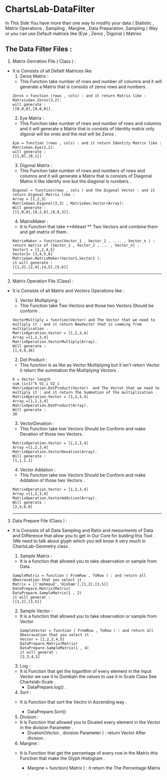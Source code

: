 # ChartsLab-DataFilter
In This Side You have more than one way to modify your data ( Statistic , Matrix Operations , Sampling , Margine , Data Preparation ,Sampling ) Way or you can use Default matrixis like (Eye , Zeros , Digonal ) Matrixs 
## The Data Filter Files :
1. Matrix Genration File ( Class ) :
  - It is Consists of all Defailt Matrices like 
     1. Zeros Matrix :
      - This Function take number of rows and number of columns and it will generate a Matrix that is consists of zeros rows and numbers .
      ~~~~
      Zeros = function (rows , cols) : and it return Matrix like :
      MatrxixGen.Zeros(3,2):
      will generate :
      [[0,0,0],[0,0,0]].
      ~~~~
     2. Eye Matrix :
      - This Function take number of rows and number of rows and columns and it will generate a Matrix that is consists of Identity matrix only digonal will be ones and the rest will be Zeros .
      ~~~~
      Eye = function (rows , cols) : and it return Identity Matrix like :
      MatrixGen.Eye(2,2):
      will generate : 
      [[1,0],[0,1]]
      ~~~~
     3. Digonal Matrix :
      - This Function take number of rows and numbers of rows and columns and it will generate a Matrix that is consists of Diagonal Matrix it like Identity one but the diagonal is numbers  .
      ~~~~
      Digonal = function(rows , cols ) and the Digonal Vector : and it return Digonal Matrix like :
      Array = [1,2,3]
      MatrixGeen.Digonal(3,3) , MatrixGen.Vector(Array):
      Will generate :
      [[1,0,0],[0,2,0],[0,0,3]].
      ~~~~
     4. MatrixMaker :
      - It is Function that take **Atleast ** Two Vectors and combine them and get matrix of them .
      ~~~~
      MatrixMaker = function(Vector_1 , Vector_2 , .... , Vector_n ) : return matrix of [Vector_1 , Vector_2 , ... , Vector_n] .
      Vector1 = [1,2,4,5]
      Vector2= [3,4,5,6]
      MatrixGen.MatrixMaker(Vector1,Vector2 ).
      it will generate :
      [[1,3],[2,4],[4,5],[5,6]]
      ~~~~
      ------
 2. Matrix Operation File (Class) :
  - It is Consists of all Matrix and Vectors Operations like :
    1. Vector Multiplying : 
      - This Function take Two Vectors and those two Vectors Should be conform .
      ~~~~
      VectorMultiply = function(Vector) and The Vector that we need to multiply it : and it return NewVector that is comming from multiplication .
      MatrixOperation.Vector = [1,2,3,4]
      Array =[1,2,3,4] 
      MatrixOperation.VectorMultiply(Array).
      Will generate :
      [1,4,9,16]
      ~~~~
    2. Dot Product :
      - This function is as like as Vector Multiplying but it isn't return Vector it return the summation the Multiplying Vectors .
      
     
      ~~~~
      K = Vector length  
      sum_(i=1)^k V1_i V2_i
      MatrixOperation.DotProduct(Vector)  and The Vectot that we need to multiply it : and it return The Summation of the multiplication .
      MatrixOperation.Vector = [1,2,3,4]
      Array =[1,2,3,4] 
      MatrixOperation.DotProduct(Array).
      Will generate :
      30
      ~~~~
    3. VectorDevation : 
      - This Function take tow Vectors Should be Conform and make Devation of those two Vectors .
      ~~~~
      MatrixOperation.Vector = [1,2,3,4]
      Array =[1,2,3,4] 
      MatrixOperation.VectorDevation(Array).
      Will generate :
      [1,1,1,1]
      ~~~~
    4. Vector Addation :
      - This Function take tow Vectors Should be Conform and make Addation of those two Vectors .
      ~~~~
      MatrixOperation.Vector = [1,2,3,4]
      Array =[1,2,3,4] 
      MatrixOperation.VectorAddition(Array).
      Will generate :
      [2,4,6,8]
      ~~~~
      ---------
 3. Data Prepare File (Class ) : 
  - It is Consists of all Data Sampling and Ratio and mesurments of Data and Difference that allow you to get in Our Core for bulding this Tool . (We need to talk about glyph which you will know it very much in ChartsLab-Geometry class .
    1. Sample Matrix :
      - It is a function that allowed you to take observation or sample from Data .
      ~~~~
      SampleMatrix = function ( FromRow , ToRow ) : and return all Obesravation that you select it .
      Matrix = [['mahmoud','Hisham'],[1,2],[3,5]]
      DataPrepare.Matrix(Matrix)
      DataPrepare.SampleMatrix(1 , 2)
      it will generat :
      [[1,2],[3,5]]
      ~~~~
    
    2. Sample Vector : 
      - It is a function that allowed you to take observation or sample from Vector 
        ~~~~
        SampleVector = function ( FromRow , ToRow ) : and return all Obesravation that you select it .
        Vector = [1,2,3,4,5]
        DataPrepare.Matrix(Matrix)
        DataPrepare.SampleMatrix(1 , 4)
        it will generat :
        [2,3,4,5]
        ~~~~
    3. Log :
      - It is Function that get the logarithm of every element in the Input Vector we use it to Dumbain the values to use it in         Scale Class See Chartslab-Scale .
          * DataPrepare.log() .
    4. Sort : 
      - It is Function that sort the Vectro in Ascending way  .
    
        * DataPrepare.Sort()
    
    5. Division :
      - It is Function that allowed you to Divaied every element in the Vector in the division Parameter .
        *   Divation(Vector , division Parameter ) : return Vector After division  .
        
    6. Margine :
      - It is Function that get the percentage of every row in the Matrix this Function that make the Glyph Histogram .
 
          * Margine = function( Matrix ) : it return the The Percentage Matrix .   
      
      
      
